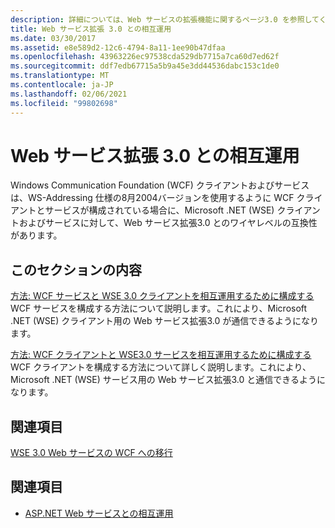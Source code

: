 ```yaml
---
description: 詳細については、Web サービスの拡張機能に関するページ3.0 を参照してください。
title: Web サービス拡張 3.0 との相互運用
ms.date: 03/30/2017
ms.assetid: e8e589d2-12c6-4794-8a11-1ee90b47dfaa
ms.openlocfilehash: 43963226ec97538cda529db7715a7ca60d7ed62f
ms.sourcegitcommit: ddf7edb67715a5b9a45e3dd44536dabc153c1de0
ms.translationtype: MT
ms.contentlocale: ja-JP
ms.lasthandoff: 02/06/2021
ms.locfileid: "99802698"
---
```

# <a name="interoperability-with-web-services-enhancements-30"></a>Web サービス拡張 3.0 との相互運用

Windows Communication Foundation (WCF) クライアントおよびサービスは、WS-Addressing 仕様の8月2004バージョンを使用するように WCF クライアントとサービスが構成されている場合に、Microsoft .NET (WSE) クライアントおよびサービスに対して、Web サービス拡張3.0 とのワイヤレベルの互換性があります。  
  
## <a name="in-this-section"></a>このセクションの内容  

 [方法: WCF サービスと WSE 3.0 クライアントを相互運用するために構成する](how-to-configure-wcf-services-to-interoperate-with-wse-3-0-clients.md)  
 WCF サービスを構成する方法について説明します。これにより、Microsoft .NET (WSE) クライアント用の Web サービス拡張3.0 が通信できるようになります。  
  
 [方法: WCF クライアントと WSE3.0 サービスを相互運用するために構成する](how-to-configure-a-wcf-client-to-interoperate-with-wse3-0-services.md)  
 WCF クライアントを構成する方法について詳しく説明します。これにより、Microsoft .NET (WSE) サービス用の Web サービス拡張3.0 と通信できるようになります。  
  
## <a name="related-sections"></a>関連項目  

 [WSE 3.0 Web サービスの WCF への移行](migrating-wse-3-0-web-services-to-wcf.md)  
  
## <a name="see-also"></a>関連項目

- [ASP.NET Web サービスとの相互運用](interop-with-aspnet-web-services.md)

